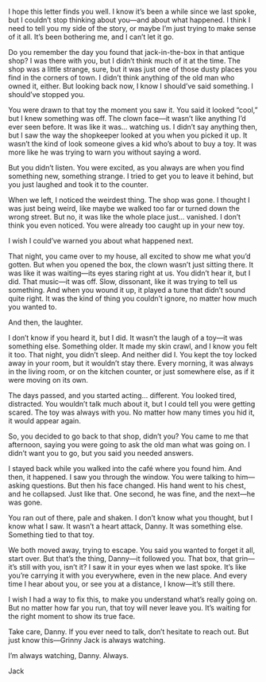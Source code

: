 
I hope this letter finds you well. I know it’s been a while since we last spoke, but I couldn’t stop thinking about you—and about what happened. I think I need to tell you my side of the story, or maybe I’m just trying to make sense of it all. It’s been bothering me, and I can’t let it go.

Do you remember the day you found that jack-in-the-box in that antique shop? I was there with you, but I didn’t think much of it at the time. The shop was a little strange, sure, but it was just one of those dusty places you find in the corners of town. I didn’t think anything of the old man who owned it, either. But looking back now, I know I should’ve said something. I should’ve stopped you.

You were drawn to that toy the moment you saw it. You said it looked “cool,” but I knew something was off. The clown face—it wasn’t like anything I’d ever seen before. It was like it was… watching us. I didn’t say anything then, but I saw the way the shopkeeper looked at you when you picked it up. It wasn’t the kind of look someone gives a kid who’s about to buy a toy. It was more like he was trying to warn you without saying a word.

But you didn’t listen. You were excited, as you always are when you find something new, something strange. I tried to get you to leave it behind, but you just laughed and took it to the counter.

When we left, I noticed the weirdest thing. The shop was gone. I thought I was just being weird, like maybe we walked too far or turned down the wrong street. But no, it was like the whole place just… vanished. I don’t think you even noticed. You were already too caught up in your new toy.

I wish I could’ve warned you about what happened next.

That night, you came over to my house, all excited to show me what you’d gotten. But when you opened the box, the clown wasn’t just sitting there. It was like it was waiting—its eyes staring right at us. You didn’t hear it, but I did. That music—it was off. Slow, dissonant, like it was trying to tell us something. And when you wound it up, it played a tune that didn’t sound quite right. It was the kind of thing you couldn’t ignore, no matter how much you wanted to.

And then, the laughter.

I don’t know if you heard it, but I did. It wasn’t the laugh of a toy—it was something else. Something older. It made my skin crawl, and I know you felt it too. That night, you didn’t sleep. And neither did I. You kept the toy locked away in your room, but it wouldn’t stay there. Every morning, it was always in the living room, or on the kitchen counter, or just somewhere else, as if it were moving on its own.

The days passed, and you started acting… different. You looked tired, distracted. You wouldn’t talk much about it, but I could tell you were getting scared. The toy was always with you. No matter how many times you hid it, it would appear again.

So, you decided to go back to that shop, didn’t you? You came to me that afternoon, saying you were going to ask the old man what was going on. I didn’t want you to go, but you said you needed answers.

I stayed back while you walked into the café where you found him. And then, it happened. I saw you through the window. You were talking to him—asking questions. But then his face changed. His hand went to his chest, and he collapsed. Just like that. One second, he was fine, and the next—he was gone.

You ran out of there, pale and shaken. I don’t know what you thought, but I know what I saw. It wasn’t a heart attack, Danny. It was something else. Something tied to that toy.

We both moved away, trying to escape. You said you wanted to forget it all, start over. But that’s the thing, Danny—it followed you. That box, that grin—it’s still with you, isn’t it? I saw it in your eyes when we last spoke. It’s like you’re carrying it with you everywhere, even in the new place. And every time I hear about you, or see you at a distance, I know—it’s still there.

I wish I had a way to fix this, to make you understand what’s really going on. But no matter how far you run, that toy will never leave you. It’s waiting for the right moment to show its true face.

Take care, Danny. If you ever need to talk, don’t hesitate to reach out. But just know this—Grinny Jack is always watching.

I’m always watching, Danny. Always.

Jack
